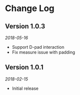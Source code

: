 Change Log
============================

## Version 1.0.3
_2018-05-16_
+ Support D-pad interaction
+ Fix measure issue with padding

## Version 1.0.1
_2018-02-15_
+ Initial release